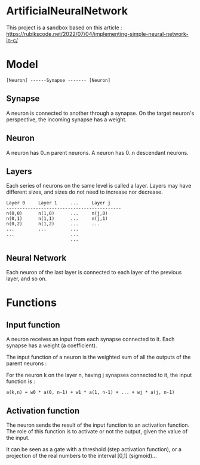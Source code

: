 # ArtificialNeuralNetwork

This project is a sandbox based on this article : https://rubikscode.net/2022/07/04/implementing-simple-neural-network-in-c/

# Model

````
[Neuron] ------Synapse ------- [Neuron]
````

## Synapse
A neuron is connected to another through a synapse.
On the target neuron's perspective, the incoming synapse has a weight.

## Neuron

A neuron has 0..n parent neurons.
A neuron has 0..n descendant neurons.

## Layers

Each series of neurons on the same level is called a layer.
Layers may have different sizes, and sizes do not need to increase nor decrease.

````
Layer 0		Layer 1		...		Layer j  
-------------------------------------------  
n(0,0)		n(1,0)		...		n(j,0)	
n(0,1)		n(1,1)		...		n(j,1)  
n(0,2)		n(1,2)		...		...  
...			...			...  
...						...  
						...  
````

## Neural Network

Each neuron of the last layer is connected to each layer of the previous layer, and so on.

# Functions

## Input function

A neuron receives an input from each synapse connected to it.
Each synapse has a weight (a coefficient).

The input function of a neuron is the weighted sum of all the outputs of the parent neurons :

For the neuron k on the layer n, having j synapses connected to it, the input function is :

````
a(k,n) = w0 * a(0, n-1) + w1 * a(1, n-1) + ... + wj * a(j, n-1)
````

## Activation function

The neuron sends the result of the input function to an activation function.
The role of this function is to activate or not the output, given the value of the input.

It can be seen as a gate with a threshold (step activation function), or a projection of the real numbers to the interval [0,1] (sigmoid)...